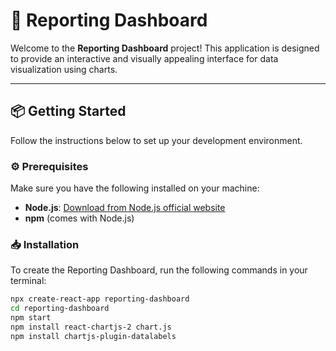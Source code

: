 # 🚀 Reporting Dashboard

Welcome to the **Reporting Dashboard** project! This application is designed to provide an interactive and visually appealing interface for data visualization using charts.



---

## 📦 Getting Started

Follow the instructions below to set up your development environment.

### ⚙️ Prerequisites

Make sure you have the following installed on your machine:
- **Node.js**: [Download from Node.js official website](https://nodejs.org/)
- **npm** (comes with Node.js)

### 📥 Installation

To create the Reporting Dashboard, run the following commands in your terminal:

```bash
npx create-react-app reporting-dashboard
cd reporting-dashboard
npm start
npm install react-chartjs-2 chart.js
npm install chartjs-plugin-datalabels
